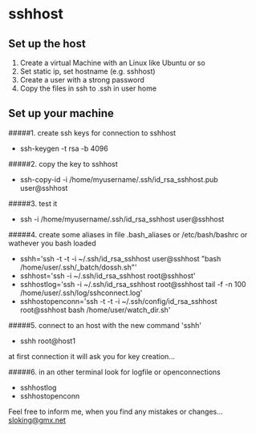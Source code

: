 # sshhost

## Set up the host

1. Create a virtual Machine with an Linux like Ubuntu or so
2. Set static ip, set hostname (e.g. sshhost)
3. Create a user with a strong password
4. Copy the files in ssh to .ssh in user home


## Set up your machine

#####1. create ssh keys for connection to sshhost
 - ssh-keygen -t rsa -b 4096

#####2. copy the key to sshhost
 - ssh-copy-id -i /home/myusername/.ssh/id_rsa_sshhost.pub user@sshhost

#####3. test it
 - ssh -i /home/myusername/.ssh/id_rsa_sshhost user@sshhost

#####4. create some aliases in file .bash_aliases or /etc/bash/bashrc or wathever you bash loaded
 - sshh='ssh -t -t -i ~/.ssh/id_rsa_sshhost user@sshhost "bash /home/user/.ssh/_batch/dossh.sh"'
 - sshhost='ssh -i ~/.ssh/id_rsa_sshhost root@sshhost'
 - sshhostlog='ssh -i ~/.ssh/id_rsa_sshhost root@sshhost tail -f -n 100 /home/user/.ssh/log/sshconnect.log'
 - sshhostopenconn='ssh -t -t -i ~/.ssh/config/id_rsa_sshhost root@sshhost bash /home/user/watch_dir.sh'

#####5. connect to an host with the new command 'sshh'
 - sshh root@host1
 
at first connection it will ask you for key creation...

#####6. in an other terminal look for logfile or openconnections
 - sshhostlog
 - sshhostopenconn


Feel free to inform me, when you find any mistakes or changes...
sloking@gmx.net

